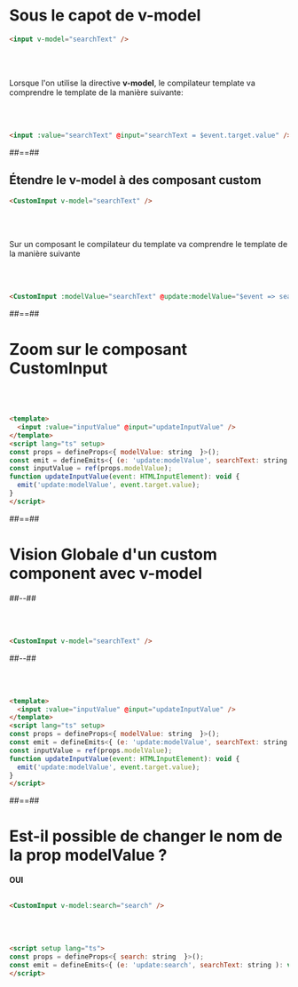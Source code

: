 <!-- .slide: class="sfeir-basic-slide with-code inconsolata"-->
# Sous le capot de v-model

```html
<input v-model="searchText" />
```
<!-- .element: class="big-code"-->

<br/><br/>

Lorsque l'on utilise la directive **v-model**, le compilateur template va comprendre le template de la manière suivante:

<br/><br/>

```html
<input :value="searchText" @input="searchText = $event.target.value" />
```
<!-- .element: class="big-code"-->

##==##

<!-- .slide: class="sfeir-basic-slide with-code inconsolata"-->
## Étendre le v-model à des composant custom

```html
<CustomInput v-model="searchText" />
```
<!-- .element: class="big-code"-->

<br/><br/>

Sur un composant le compilateur du template va comprendre le template de la manière suivante

<br/><br/>

```html
<CustomInput :modelValue="searchText" @update:modelValue="$event => searchText = $event"/>
```
<!-- .element: class="big-code"-->

##==##

<!-- .slide: class="sfeir-basic-slide with-code inconsolata"-->
# Zoom sur le composant CustomInput
<br/><br/>

```html
<template>
  <input :value="inputValue" @input="updateInputValue" />
</template>
<script lang="ts" setup>
const props = defineProps<{ modelValue: string  }>();
const emit = defineEmits<{ (e: 'update:modelValue', searchText: string ): void }>;
const inputValue = ref(props.modelValue);
function updateInputValue(event: HTMLInputElement): void {
  emit('update:modelValue', event.target.value);
}
</script>
```
<!-- .element: class="big-code"-->

##==##

<!-- .slide: class="two-column-layout"-->
# Vision Globale d'un custom component avec v-model
##--##
<!-- .slide: class="sfeir-basic-slide with-code inconsolata"-->
<br/><br/>

```html
<CustomInput v-model="searchText" />
```
<!-- .element: class="big-code"-->
##--##
<!-- .slide: class="sfeir-basic-slide with-code inconsolata"-->
<br/><br/>

```html
<template>
  <input :value="inputValue" @input="updateInputValue" />
</template>
<script lang="ts" setup>
const props = defineProps<{ modelValue: string  }>();
const emit = defineEmits<{ (e: 'update:modelValue', searchText: string ): void }>;
const inputValue = ref(props.modelValue);
function updateInputValue(event: HTMLInputElement): void {
  emit('update:modelValue', event.target.value);
}
</script>
```
<!-- .element: class="big-code"-->

##==##

<!-- .slide: class="sfeir-basic-slide with-code inconsolata"-->
# Est-il possible de changer le nom de la prop modelValue ?

**OUI** <br/><br/>

```html
<CustomInput v-model:search="search" />
```
<!--- .element: class="big-code" -->
<br/><br/>

```html
<script setup lang="ts">
const props = defineProps<{ search: string  }>();
const emit = defineEmits<{ (e: 'update:search', searchText: string ): void }>;
</script>
```
<!-- .element: class="big-code"-->
